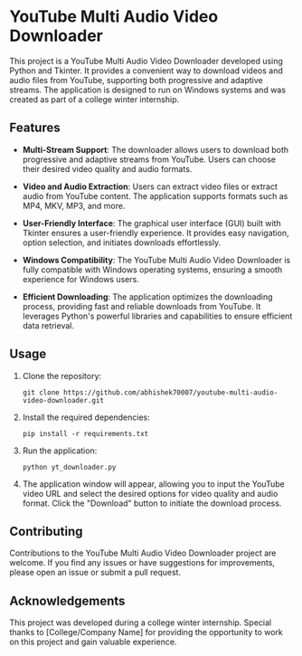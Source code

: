 # YouTube Multi Audio Video Downloader

This project is a YouTube Multi Audio Video Downloader developed using Python and Tkinter. It provides a convenient way to download videos and audio files from YouTube, supporting both progressive and adaptive streams. The application is designed to run on Windows systems and was created as part of a college winter internship.

## Features

- **Multi-Stream Support**: The downloader allows users to download both progressive and adaptive streams from YouTube. Users can choose their desired video quality and audio formats.

- **Video and Audio Extraction**: Users can extract video files or extract audio from YouTube content. The application supports formats such as MP4, MKV, MP3, and more.

- **User-Friendly Interface**: The graphical user interface (GUI) built with Tkinter ensures a user-friendly experience. It provides easy navigation, option selection, and initiates downloads effortlessly.

- **Windows Compatibility**: The YouTube Multi Audio Video Downloader is fully compatible with Windows operating systems, ensuring a smooth experience for Windows users.

- **Efficient Downloading**: The application optimizes the downloading process, providing fast and reliable downloads from YouTube. It leverages Python's powerful libraries and capabilities to ensure efficient data retrieval.

## Usage

1. Clone the repository:
   ```
   git clone https://github.com/abhishek70007/youtube-multi-audio-video-downloader.git
   ```

2. Install the required dependencies:
   ```
   pip install -r requirements.txt
   ```

3. Run the application:
   ```
   python yt_downloader.py
   ```

4. The application window will appear, allowing you to input the YouTube video URL and select the desired options for video quality and audio format. Click the "Download" button to initiate the download process.

## Contributing

Contributions to the YouTube Multi Audio Video Downloader project are welcome. If you find any issues or have suggestions for improvements, please open an issue or submit a pull request.

## Acknowledgements

This project was developed during a college winter internship. Special thanks to [College/Company Name] for providing the opportunity to work on this project and gain valuable experience.
